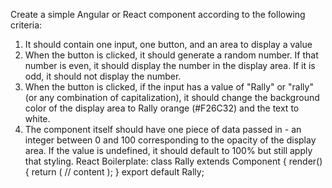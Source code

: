Create a simple Angular or React component according to the following criteria:

1. It should contain one input, one button, and an area to display a value
2. When the button is clicked, it should generate a random number. If that number is even, it should display the number in the display area. If it is odd, it should not display the number.
3. When the button is clicked, if the input has a value of "Rally" or "rally" (or any combination of capitalization), it should change the background color of the display area to Rally orange (#F26C32) and the text to white.
4. The component itself should have one piece of data passed in - an integer between 0 and 100 corresponding to the opacity of the display area. If the value is undefined, it should default to 100% but still apply that styling.
   React Boilerplate:
   class Rally extends Component {
   render() {
   return (
   // content
   );
   }
   export default Rally;
